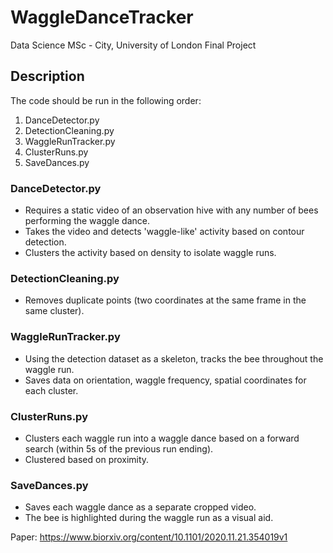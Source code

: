 # WaggleDanceTracker
Data Science MSc - City, University of London
Final Project

## Description
The code should be run in the following order:
1. DanceDetector.py
2. DetectionCleaning.py
3. WaggleRunTracker.py
4. ClusterRuns.py
5. SaveDances.py

### DanceDetector.py
- Requires a static video of an observation hive with any number of bees performing the waggle dance.
- Takes the video and detects 'waggle-like' activity based on contour detection.
- Clusters the activity based on density to isolate waggle runs.
### DetectionCleaning.py
- Removes duplicate points (two coordinates at the same frame in the same cluster).
### WaggleRunTracker.py
- Using the detection dataset as a skeleton, tracks the bee throughout the waggle run.
- Saves data on orientation, waggle frequency, spatial coordinates for each cluster.
### ClusterRuns.py
- Clusters each waggle run into a waggle dance based on a forward search (within 5s of the previous run ending).
- Clustered based on proximity.
### SaveDances.py
- Saves each waggle dance as a separate cropped video.
- The bee is highlighted during the waggle run as a visual aid.


Paper: https://www.biorxiv.org/content/10.1101/2020.11.21.354019v1
